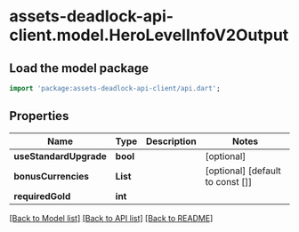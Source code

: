 # assets-deadlock-api-client.model.HeroLevelInfoV2Output

## Load the model package
```dart
import 'package:assets-deadlock-api-client/api.dart';
```

## Properties
Name | Type | Description | Notes
------------ | ------------- | ------------- | -------------
**useStandardUpgrade** | **bool** |  | [optional] 
**bonusCurrencies** | **List<String>** |  | [optional] [default to const []]
**requiredGold** | **int** |  | 

[[Back to Model list]](../README.md#documentation-for-models) [[Back to API list]](../README.md#documentation-for-api-endpoints) [[Back to README]](../README.md)


